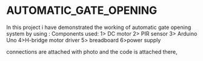 # AUTOMATIC_GATE_OPENING
In this project i have demonstrated the working of automatic gate opening system by using :
Components used:
1> DC motor
2> PIR sensor
3> Arduino Uno
4>H-bridge motor driver 
5> breadboard
6>power supply

connections are attached with photo and the code is attached there,
